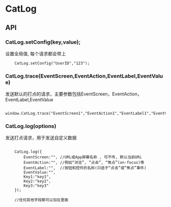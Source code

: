 # CatLog

## API

### CatLog.setConfig(key,value);

设置全局值, 每个请求都会带上

```
    CatLog.setConfig("UserID","123");
```

### CatLog.trace(EventScreen,EventAction,EventLabel,EventValue)
发送默认的打点的请求，主要参数包括EventScreen，EventAction，EventLabel,EventValue

```
    window.CatLog.trace("EventScreen1","EventAction1","EventLabel1","EventValue1")

```


### CatLog.log(options)

发送打点请求，用于发送自定义数据

```

    CatLog.log({
        EventScreen:"", //URL或App屏幕名称 , 可不传, 默认当前URL
        EventAction:"", //例如“浏览”, “点击”, “焦点”(on-focus)等
        EventLabel:"",  //按钮和控件的名称(只适于“点击”或“焦点”事件)
        EventValue:"",
        Key1:"key1",
        Key2:"key2",
        Key3:"key3"
    });
    
    //任何其他字段都可以加在里面
    
```